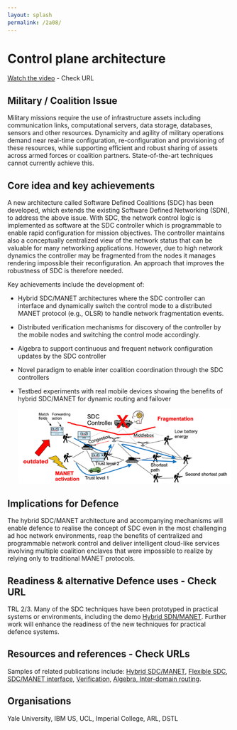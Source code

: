 ```yaml
---
layout: splash
permalink: /2a08/
---
```


# Control plane architecture

[Watch the video](https://ibm.box.com/s/5hr6ktcu42qfka37a7rrf235bjd86gjc) - Check URL

## Military / Coalition Issue
Military missions require the use of infrastructure assets including communication links, computational servers, data storage, databases, sensors and other resources.  Dynamicity and agility of military operations demand near real-time configuration, re-configuration and provisioning of these resources, while supporting efficient and robust sharing of assets across armed forces or coalition partners.  State-of-the-art techniques cannot currently achieve this.

## Core idea and key achievements
A new architecture called Software Defined Coalitions (SDC) has been developed, which extends the existing Software Defined Networking (SDN), to address the above issue. With SDC, the network control logic is implemented as software at the SDC controller which is programmable to enable rapid configuration for mission objectives. The controller maintains also a conceptually centralized view of the network status that can be valuable for many networking applications. However, due to high network dynamics the controller may be fragmented from the nodes it manages rendering impossible their reconfiguration. An approach that improves the robustness of SDC is therefore needed.

Key achievements include the development of: 
- Hybrid SDC/MANET architectures where the SDC controller can interface and dynamically switch the control mode to a distributed MANET protocol (e.g., OLSR) to handle network fragmentation events. 
- Distributed verification mechanisms for discovery of the controller by the mobile nodes and switching the control mode accordingly. 
- Algebra to support continuous and frequent network configuration updates by the SDC controller
- Novel paradigm to enable inter coalition coordination through the SDC controllers
- Testbed experiments with real mobile devices showing the benefits of hybrid SDC/MANET for dynamic routing and failover

  ![image info](/dais/achievements/images/2a08-figure1.png)

## Implications for Defence
The hybrid SDC/MANET architecture and accompanying mechanisms will enable defence to realise the concept of SDC even in the most challenging ad hoc network environments, reap the benefits of centralized and programmable network control and deliver intelligent cloud-like services involving multiple coalition enclaves that were impossible to realize by relying only to traditional MANET protocols. 

## Readiness & alternative Defence uses - Check URL
TRL 2/3. Many of the SDC techniques have been prototyped in practical systems or environments, including the demo [Hybrid SDN/MANET](https://dais-ita.org/node/3984). Further work will enhance the readiness of the new techniques for practical defence systems. 

## Resources and references - Check URLs
Samples of related publications include: [Hybrid SDC/MANET](http://sl.dais-ita.org/science-library/paper/doc-1392), [Flexible SDC](http://sl.dais-ita.org/science-library/paper/doc-3055), [SDC/MANET interface](http://sl.dais-ita.org/science-library/paper/doc-4101), [Verification](http://sl.dais-ita.org/science-library/paper/doc-5897), [Algebra, Inter-domain routing](http://sl.dais-ita.org/science-library/paper/doc-5524).

## Organisations
Yale University, IBM US, UCL, Imperial College, ARL, DSTL
